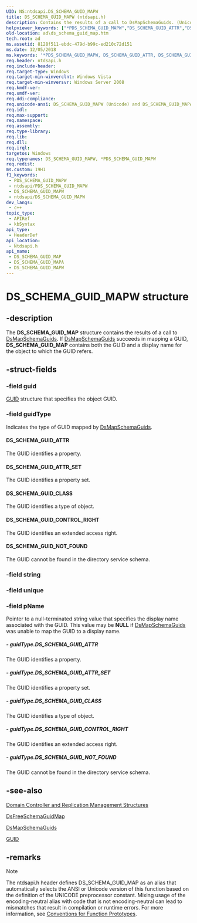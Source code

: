 ```yaml
---
UID: NS:ntdsapi.DS_SCHEMA_GUID_MAPW
title: DS_SCHEMA_GUID_MAPW (ntdsapi.h)
description: Contains the results of a call to DsMapSchemaGuids. (Unicode)
helpviewer_keywords: ["*PDS_SCHEMA_GUID_MAPW","DS_SCHEMA_GUID_ATTR","DS_SCHEMA_GUID_ATTR_SET","DS_SCHEMA_GUID_CLASS","DS_SCHEMA_GUID_CONTROL_RIGHT","DS_SCHEMA_GUID_MAP","DS_SCHEMA_GUID_MAP structure [Active Directory]","DS_SCHEMA_GUID_MAPA","DS_SCHEMA_GUID_MAPW","DS_SCHEMA_GUID_NOT_FOUND","PDS_SCHEMA_GUID_MAP","PDS_SCHEMA_GUID_MAP structure pointer [Active Directory]","_glines_ds_schema_guid_map","ad.ds__schema__guid__map","ad.ds_schema_guid_map","ntdsapi/DS_SCHEMA_GUID_MAP","ntdsapi/DS_SCHEMA_GUID_MAPA","ntdsapi/DS_SCHEMA_GUID_MAPW","ntdsapi/PDS_SCHEMA_GUID_MAP"]
old-location: ad\ds_schema_guid_map.htm
tech.root: ad
ms.assetid: 8128f511-ebdc-479d-b99c-ed210c72d151
ms.date: 12/05/2018
ms.keywords: '*PDS_SCHEMA_GUID_MAPW, DS_SCHEMA_GUID_ATTR, DS_SCHEMA_GUID_ATTR_SET, DS_SCHEMA_GUID_CLASS, DS_SCHEMA_GUID_CONTROL_RIGHT, DS_SCHEMA_GUID_MAP, DS_SCHEMA_GUID_MAP structure [Active Directory], DS_SCHEMA_GUID_MAPA, DS_SCHEMA_GUID_MAPW, DS_SCHEMA_GUID_NOT_FOUND, PDS_SCHEMA_GUID_MAP, PDS_SCHEMA_GUID_MAP structure pointer [Active Directory], _glines_ds_schema_guid_map, ad.ds__schema__guid__map, ad.ds_schema_guid_map, ntdsapi/DS_SCHEMA_GUID_MAP, ntdsapi/DS_SCHEMA_GUID_MAPA, ntdsapi/DS_SCHEMA_GUID_MAPW, ntdsapi/PDS_SCHEMA_GUID_MAP'
req.header: ntdsapi.h
req.include-header: 
req.target-type: Windows
req.target-min-winverclnt: Windows Vista
req.target-min-winversvr: Windows Server 2008
req.kmdf-ver: 
req.umdf-ver: 
req.ddi-compliance: 
req.unicode-ansi: DS_SCHEMA_GUID_MAPW (Unicode) and DS_SCHEMA_GUID_MAPA (ANSI)
req.idl: 
req.max-support: 
req.namespace: 
req.assembly: 
req.type-library: 
req.lib: 
req.dll: 
req.irql: 
targetos: Windows
req.typenames: DS_SCHEMA_GUID_MAPW, *PDS_SCHEMA_GUID_MAPW
req.redist: 
ms.custom: 19H1
f1_keywords:
 - PDS_SCHEMA_GUID_MAPW
 - ntdsapi/PDS_SCHEMA_GUID_MAPW
 - DS_SCHEMA_GUID_MAPW
 - ntdsapi/DS_SCHEMA_GUID_MAPW
dev_langs:
 - c++
topic_type:
 - APIRef
 - kbSyntax
api_type:
 - HeaderDef
api_location:
 - Ntdsapi.h
api_name:
 - DS_SCHEMA_GUID_MAP
 - DS_SCHEMA_GUID_MAPA
 - DS_SCHEMA_GUID_MAPW
---
```


# DS_SCHEMA_GUID_MAPW structure


## -description

The <b>DS_SCHEMA_GUID_MAP</b> structure contains the results of a call to 
<a href="/windows/desktop/api/ntdsapi/nf-ntdsapi-dsmapschemaguidsa">DsMapSchemaGuids</a>. If <a href="/windows/desktop/api/ntdsapi/nf-ntdsapi-dsmapschemaguidsa">DsMapSchemaGuids</a> succeeds in mapping a GUID, <b>DS_SCHEMA_GUID_MAP</b> contains both the GUID and a display name for the object to which the GUID refers.

## -struct-fields

### -field guid

<a href="/windows/win32/api/guiddef/ns-guiddef-guid">GUID</a> structure that specifies the object GUID.

### -field guidType

Indicates the type of GUID mapped by <a href="/windows/desktop/api/ntdsapi/nf-ntdsapi-dsmapschemaguidsa">DsMapSchemaGuids</a>.



#### DS_SCHEMA_GUID_ATTR

The GUID identifies a property.



#### DS_SCHEMA_GUID_ATTR_SET

The GUID identifies a property set.



#### DS_SCHEMA_GUID_CLASS

The GUID identifies a type of object.



#### DS_SCHEMA_GUID_CONTROL_RIGHT

The GUID identifies an extended access right.



#### DS_SCHEMA_GUID_NOT_FOUND

The GUID cannot be found in the directory service schema.

### -field string

### -field unique

### -field pName

Pointer to a null-terminated string value that specifies the display name associated with the GUID. This value may be <b>NULL</b> if <a href="/windows/desktop/api/ntdsapi/nf-ntdsapi-dsmapschemaguidsa">DsMapSchemaGuids</a> was unable to map the GUID to a display name.


##### - guidType.DS_SCHEMA_GUID_ATTR

The GUID identifies a property.


##### - guidType.DS_SCHEMA_GUID_ATTR_SET

The GUID identifies a property set.


##### - guidType.DS_SCHEMA_GUID_CLASS

The GUID identifies a type of object.


##### - guidType.DS_SCHEMA_GUID_CONTROL_RIGHT

The GUID identifies an extended access right.


##### - guidType.DS_SCHEMA_GUID_NOT_FOUND

The GUID cannot be found in the directory service schema.

## -see-also

<a href="/windows/desktop/AD/domain-controller-and-replication-management-structures">Domain Controller and Replication Management Structures</a>



<a href="/windows/desktop/api/ntdsapi/nf-ntdsapi-dsfreeschemaguidmapa">DsFreeSchemaGuidMap</a>



<a href="/windows/desktop/api/ntdsapi/nf-ntdsapi-dsmapschemaguidsa">DsMapSchemaGuids</a>



<a href="/windows/win32/api/guiddef/ns-guiddef-guid">GUID</a>

## -remarks

> [!NOTE]
> The ntdsapi.h header defines DS_SCHEMA_GUID_MAP as an alias that automatically selects the ANSI or Unicode version of this function based on the definition of the UNICODE preprocessor constant. Mixing usage of the encoding-neutral alias with code that is not encoding-neutral can lead to mismatches that result in compilation or runtime errors. For more information, see [Conventions for Function Prototypes](/windows/win32/intl/conventions-for-function-prototypes).

